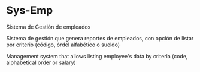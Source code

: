 # Sys-Emp
Sistema de Gestión de empleados


Sistema de gestión que genera reportes de empleados, con opción de listar por criterio (código, órdel alfabético o sueldo)

Management system that allows listing employee's data by criteria (code, alphabetical order or salary)
